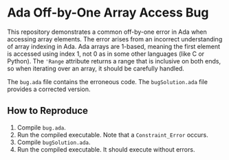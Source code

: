 # Ada Off-by-One Array Access Bug

This repository demonstrates a common off-by-one error in Ada when accessing array elements. The error arises from an incorrect understanding of array indexing in Ada.  Ada arrays are 1-based, meaning the first element is accessed using index 1, not 0 as in some other languages (like C or Python). The `'Range` attribute returns a range that is inclusive on both ends, so when iterating over an array, it should be carefully handled.

The `bug.ada` file contains the erroneous code. The `bugSolution.ada` file provides a corrected version.

## How to Reproduce
1. Compile `bug.ada`.
2. Run the compiled executable. Note that a `Constraint_Error` occurs.
3. Compile `bugSolution.ada`.
4. Run the compiled executable.  It should execute without errors.